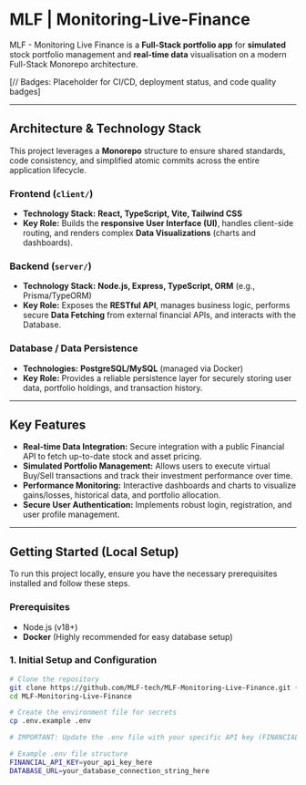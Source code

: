 # **MLF** | Monitoring-Live-Finance

MLF - Monitoring Live Finance is a **Full-Stack portfolio app** for **simulated** stock portfolio management and **real-time data** visualisation on a modern Full-Stack Monorepo architecture.

[// Badges: Placeholder for CI/CD, deployment status, and code quality badges]

---

## Architecture & Technology Stack

This project leverages a **Monorepo** structure to ensure shared standards, code consistency, and simplified atomic commits across the entire application lifecycle.

### Frontend (`client/`)

- **Technology Stack:** **React, TypeScript, Vite, Tailwind CSS**
- **Key Role:** Builds the **responsive User Interface (UI)**, handles client-side routing, and renders complex **Data Visualizations** (charts and dashboards).

### Backend (`server/`)

- **Technology Stack:** **Node.js, Express, TypeScript, ORM** (e.g., Prisma/TypeORM)
- **Key Role:** Exposes the **RESTful API**, manages business logic, performs secure **Data Fetching** from external financial APIs, and interacts with the Database.

### Database / Data Persistence

- **Technologies:** **PostgreSQL/MySQL** (managed via Docker)
- **Key Role:** Provides a reliable persistence layer for securely storing user data, portfolio holdings, and transaction history.

---

## Key Features

- **Real-time Data Integration:** Secure integration with a public Financial API to fetch up-to-date stock and asset pricing.
- **Simulated Portfolio Management:** Allows users to execute virtual Buy/Sell transactions and track their investment performance over time.
- **Performance Monitoring:** Interactive dashboards and charts to visualize gains/losses, historical data, and portfolio allocation.
- **Secure User Authentication:** Implements robust login, registration, and user profile management.

---

## Getting Started (Local Setup)

To run this project locally, ensure you have the necessary prerequisites installed and follow these steps.

### Prerequisites

- Node.js (v18+)
- **Docker** (Highly recommended for easy database setup)

### 1. Initial Setup and Configuration

```bash
# Clone the repository
git clone https://github.com/MLF-tech/MLF-Monitoring-Live-Finance.git (https://github.com/your-username/MLF-Monitoring-Live-Finance.git)
cd MLF-Monitoring-Live-Finance

# Create the environment file for secrets
cp .env.example .env

# IMPORTANT: Update the .env file with your specific API key (FINANCIAL_API_KEY) and database connection string.

# Example .env file structure
FINANCIAL_API_KEY=your_api_key_here
DATABASE_URL=your_database_connection_string_here
```

